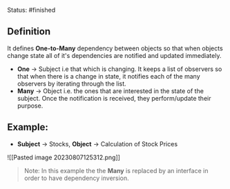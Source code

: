 Status: #finished 
## Definition 
It defines **One-to-Many** dependency between objects so that when objects change state all of it's dependencies are notified and updated immediately. 
- **One** -> Subject i.e that which is changing. It keeps a list of observers so that when there is a change in state, it notifies each of the many observers by iterating through the list. 
- **Many** -> Object i.e. the ones that are interested in the state of the subject. Once the notification is received, they perform/update their purpose.
## Example: 
- **Subject** -> Stocks, **Object** -> Calculation of Stock Prices

![[Pasted image 20230807125312.png]]
> Note: In this example the the **Many** is replaced by an interface in order to have dependency inversion. 

